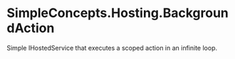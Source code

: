 # SimpleConcepts.Hosting.BackgroundAction
Simple IHostedService that executes a scoped action in an infinite loop.
